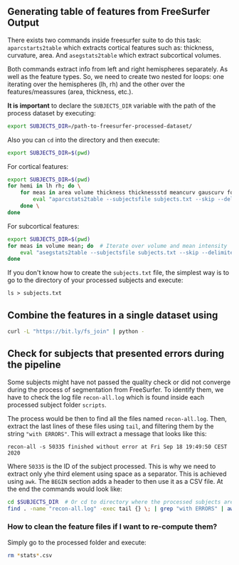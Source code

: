 ## Generating table of features from FreeSurfer Output

There exists two commands inside freesurfer suite to do this task: `aparcstarts2table` 
which extracts cortical features such as: thickness, curvature, area. 
And `asegstats2table` which extract subcortical volumes.

Both commands extract info from left and right hemispheres separately. As well as the feature types. So, 
we need to create two nested for loops: one iterating over the hemispheres (lh, rh) and the other over 
the features/meassures (area, thickness, etc.).

**It is important** to declare the `SUBJECTS_DIR` variable with the path of the process dataset
by executing:
```bash
export SUBJECTS_DIR=/path-to-freesurfer-processed-dataset/
```
Also you can `cd` into the directory and then execute:
```bash
export SUBJECTS_DIR=$(pwd)
``` 

For cortical features:
```bash
export SUBJECTS_DIR=$(pwd)
for hemi in lh rh; do \
    for meas in area volume thickness thicknessstd meancurv gauscurv foldind curvind; do \
        eval "aparcstats2table --subjectsfile subjects.txt --skip --delimiter comma --hemi ${hemi} --meas ${meas} --tablefile ${hemi}_${meas}_aparc_stats.csv"; \
    done \
done
``` 

For subcortical features:
```bash
export SUBJECTS_DIR=$(pwd)
for meas in volume mean; do  # Iterate over volume and mean intensity  \
    eval "asegstats2table --subjectsfile subjects.txt --skip --delimiter comma --meas ${meas} --tablefile ${meas}_aseg_stats.csv"; \
done
``` 

If you don't know how to create the `subjects.txt` file, the simplest way is to go to the directory of your processed subjects and execute:
```
ls > subjects.txt
```

## Combine the features in a single dataset using
```bash
curl -L "https://bit.ly/fs_join" | python -
```

## Check for subjects that presented errors during the pipeline
Some subjects might have not passed the quality check or did not converge during the process of segmentation from FreeSurfer.
To identify them, we have to check the log file `recon-all.log` which is found inside each processed subject folder `scripts`.

The process would be then to find all the files named `recon-all.log`. Then, extract the last lines of these files using `tail`,
and filtering them by the string `"with ERRORS"`. This will extract a message that looks like this:
```
recon-all -s 50335 finished without error at Fri Sep 18 19:49:50 CEST 2020
```
Where `50335` is the ID of the subject processed. This is why we need to extract only yhe third element using space as a separator.
This is achieved using `awk`. The `BEGIN` section adds a header to then use it as a CSV file. At the end the commands would look like:

```bash
cd $SUBJECTS_DIR  # Or cd to directory where the processed subjects are.
find . -name "recon-all.log" -exec tail {} \; | grep "with ERRORS" | awk 'BEGIN{print "sid"}{print $3}' > subjects_with_errors.csv
```

### How to clean the feature files if I want to re-compute them?
Simply go to the processed folder and execute:
```bash
rm *stats*.csv
```
